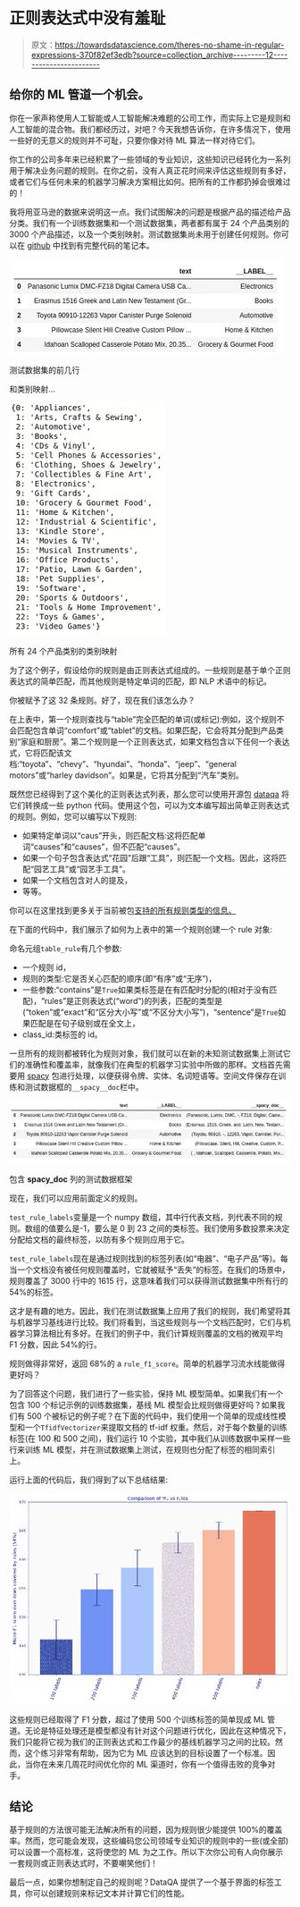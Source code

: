 # 正则表达式中没有羞耻

> 原文：<https://towardsdatascience.com/theres-no-shame-in-regular-expressions-370f82ef3edb?source=collection_archive---------12----------------------->

## 给你的 ML 管道一个机会。

你在一家声称使用人工智能或人工智能解决难题的公司工作，而实际上它是规则和人工智能的混合物。我们都经历过，对吧？今天我想告诉你，在许多情况下，使用一些好的无意义的规则并不可耻，只要你像对待 ML 算法一样对待它们。

你工作的公司多年来已经积累了一些领域的专业知识，这些知识已经转化为一系列用于解决业务问题的规则。在你之前，没有人真正花时间来评估这些规则有多好，或者它们与任何未来的机器学习解决方案相比如何。把所有的工作都扔掉会很难过的！

我将用亚马逊的数据来说明这一点。我们试图解决的问题是根据产品的描述给产品分类。我们有一个训练数据集和一个测试数据集，两者都有属于 24 个产品类别的 3000 个产品描述，以及一个类别映射。测试数据集尚未用于创建任何规则。你可以在 [github](https://github.com/dataqa/dataqa-notebooks/blob/master/amazon-products/Demo%20amazon%20products.ipynb) 中找到有完整代码的笔记本。

![](img/228d0dca6c18577eef91ff8ac8e3300b.png)

测试数据集的前几行

和类别映射…

![](img/0810409e5788eb04388328d611304550.png)

所有 24 个产品类别的类别映射

为了这个例子，假设给你的规则是由正则表达式组成的。一些规则是基于单个正则表达式的简单匹配，而其他规则是特定单词的匹配，即 NLP 术语中的标记。

你被赋予了这 32 条规则。好了，现在我们该怎么办？

在上表中，第一个规则查找与“table”完全匹配的单词(或标记):例如，这个规则不会匹配包含单词“comfort”或“tablet”的文档。如果匹配，它会将其分配到产品类别“家庭和厨房”。第二个规则是一个正则表达式，如果文档包含以下任何一个表达式，它将匹配该文档:“toyota”、“chevy”、“hyundai”、“honda”、“jeep”、“general motors”或“harley davidson”。如果是，它将其分配到“汽车”类别。

既然您已经得到了这个美化的正则表达式列表，那么您可以使用开源包 [dataqa](https://github.com/dataqa/dataqa) 将它们转换成一些 python 代码。使用这个包，可以为文本编写超出简单正则表达式的规则。例如，您可以编写以下规则:

*   如果特定单词以“caus”开头，则匹配文档:这将匹配单词“causes”和“causes”，但不匹配“causes”。
*   如果一个句子包含表达式“花园”后跟“工具”，则匹配一个文档。因此，这将匹配“园艺工具”或“园艺手工具”。
*   如果一个文档包含对人的提及，
*   等等。

你可以在这里找到更多关于当前被包[支持的所有规则类型的信息。](https://dataqa.ai/docs/rule_guide/classification_guide/)

在下面的代码中，我们展示了如何为上表中的第一个规则创建一个 rule 对象:

命名元组`table_rule`有几个参数:

*   一个规则 id，
*   规则的类型:它是否关心匹配的顺序(即“有序”或“无序”)，
*   一些参数:“contains”是`True`如果类标签是在有匹配时分配的(相对于没有匹配)，“rules”是正则表达式(“word”)的列表，匹配的类型是(“token”或“exact”和“区分大小写”或“不区分大小写”)，“sentence”是`True`如果匹配是在句子级别或在全文上，
*   class_id:类标签的 id。

一旦所有的规则都被转化为规则对象，我们就可以在新的未知测试数据集上测试它们的准确性和覆盖率，就像我们在典型的机器学习实验中所做的那样。文档首先需要用 [spacy](https://github.com/explosion/spaCy) 包进行处理，以便获得令牌、实体、名词短语等。空间文件保存在训练和测试数据框的`__spacy__doc`栏中。

![](img/19c38824d93ee2b484c16ca086dc3566.png)

包含 __spacy_doc__ 列的测试数据框架

现在，我们可以应用前面定义的规则。

`test_rule_labels`变量是一个 numpy 数组，其中行代表文档，列代表不同的规则。数组的值要么是-1，要么是 0 到 23 之间的类标签。我们使用多数投票来决定分配给文档的最终标签，以防有多个规则应用于它。

`test_rule_labels`现在是通过规则找到的标签列表(如“电器”、“电子产品”等)。每当一个文档没有被任何规则覆盖时，它就被赋予“丢失”的标签。在我们的场景中，规则覆盖了 3000 行中的 1615 行，这意味着我们可以获得测试数据集中所有行的 54%的标签。

这才是有趣的地方。因此，我们在测试数据集上应用了我们的规则，我们希望将其与机器学习基线进行比较。我们将看到，当这些规则与一个文档匹配时，它们与机器学习算法相比有多好。在我们的例子中，我们计算规则覆盖的文档的微观平均 F1 分数，因此 54%的行。

规则做得非常好，返回 68%的 a `rule_f1_score`。简单的机器学习流水线能做得更好吗？

为了回答这个问题，我们进行了一些实验，保持 ML 模型简单。如果我们有一个包含 100 个标记示例的训练数据集，基线 ML 模型会比规则做得更好吗？如果我们有 500 个被标记的例子呢？在下面的代码中，我们使用一个简单的现成线性模型和一个`TfidfVectorizer`来提取文档的 tf-idf 权重。然后，对于每个数量的训练标签(在 100 和 500 之间)，我们运行 10 个实验，其中我们从训练数据中采样一些行来训练 ML 模型，并在测试数据集上测试，在规则也分配了标签的相同索引上。

运行上面的代码后，我们得到了以下总结结果:

![](img/c9810156cb1192e23f7d970a51d6f018.png)

这些规则已经取得了 F1 分数，超过了使用 500 个训练标签的简单现成 ML 管道。无论是特征处理还是模型都没有针对这个问题进行优化，因此在这种情况下，我们只能将它视为我们的正则表达式和工作最少的基线机器学习之间的比较。然而，这个练习非常有帮助，因为它为 ML 应该达到的目标设置了一个标准。因此，当你在未来几周花时间优化你的 ML 渠道时，你有一个值得击败的竞争对手。

## **结论**

基于规则的方法很可能无法解决所有的问题，因为规则很少能提供 100%的覆盖率。然而，您可能会发现，这些编码您公司领域专业知识的规则中的一些(或全部)可以设置一个高标准，这将使您的 ML 为之工作。所以下次你公司有人向你展示一套规则或正则表达式时，不要嘲笑他们！

最后一点，如果你想制定自己的规则呢？DataQA 提供了一个基于界面的标签工具，你可以创建规则来标记文本并计算它们的性能。